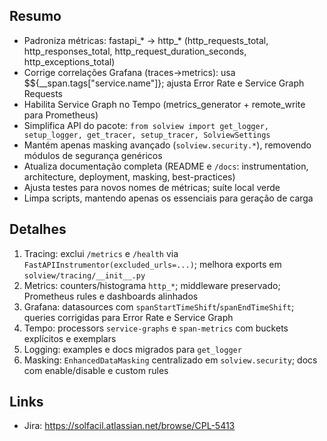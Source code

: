 ## Resumo

- Padroniza métricas: fastapi_* -> http_* (http_requests_total, http_responses_total, http_request_duration_seconds, http_exceptions_total)
- Corrige correlações Grafana (traces→metrics): usa $${__span.tags["service.name"]}; ajusta Error Rate e Service Graph Requests
- Habilita Service Graph no Tempo (metrics_generator + remote_write para Prometheus)
- Simplifica API do pacote: `from solview import get_logger, setup_logger, get_tracer, setup_tracer, SolviewSettings`
- Mantém apenas masking avançado (`solview.security.*`), removendo módulos de segurança genéricos
- Atualiza documentação completa (README e `/docs`: instrumentation, architecture, deployment, masking, best-practices)
- Ajusta testes para novos nomes de métricas; suíte local verde
- Limpa scripts, mantendo apenas os essenciais para geração de carga

## Detalhes

1) Tracing: exclui `/metrics` e `/health` via `FastAPIInstrumentor(excluded_urls=...)`; melhora exports em `solview/tracing/__init__.py`  
2) Metrics: counters/histograma `http_*`; middleware preservado; Prometheus rules e dashboards alinhados  
3) Grafana: datasources com `spanStartTimeShift`/`spanEndTimeShift`; queries corrigidas para Error Rate e Service Graph  
4) Tempo: processors `service-graphs` e `span-metrics` com buckets explícitos e exemplars  
5) Logging: examples e docs migrados para `get_logger`  
6) Masking: `EnhancedDataMasking` centralizado em `solview.security`; docs com enable/disable e custom rules

## Links

- Jira: https://solfacil.atlassian.net/browse/CPL-5413


